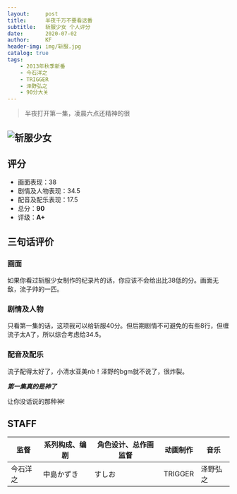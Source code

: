 ```yaml
---
layout:     post
title:      半夜千万不要看这番
subtitle:   斩服少女 个人评分
date:       2020-07-02
author:     KF
header-img: img/斩服.jpg
catalog: true
tags:
    - 2013年秋季新番
    - 今石洋之
    - TRIGGER
    - 泽野弘之
    - 90分大关
---
```


>半夜打开第一集，凌晨六点还精神的很

![斩服少女](https://wallpapercave.com/wp/wp3821285.jpg)
----
## 评分

+ 画面表现：38
+ 剧情及人物表现：34.5
+ 配音及配乐表现：17.5
+ 总分：**90**
+ 评级：**A+**

## 三句话评价

### 画面
如果你看过斩服少女制作的纪录片的话，你应该不会给出比38低的分。画面无敌，流子帅的一匹。
### 剧情及人物
只看第一集的话，这项我可以给斩服40分。但后期剧情不可避免的有些8行，但缠流子太A了，所以综合考虑给34.5。
### 配音及配乐
流子配得太好了，小清水亚美nb！泽野的bgm就不说了，很炸裂。

***第一集真的是神了***

让你没话说的那种神!

## STAFF

监督|系列构成、编剧|角色设计、总作画监督|动画制作|音乐
-|-|-|-|-
今石洋之|中島かずき|すしお|TRIGGER|泽野弘之
